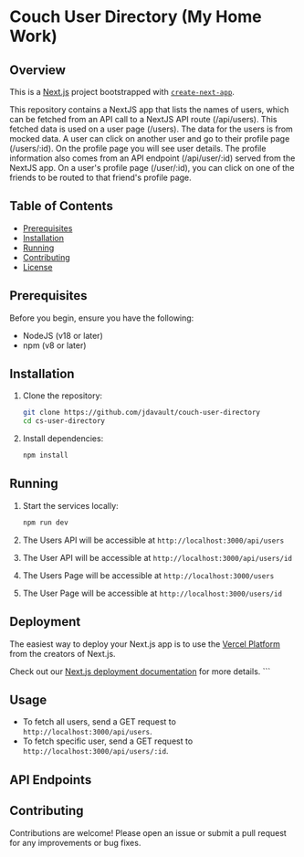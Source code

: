 <!-- @format -->

# Couch User Directory (My Home Work)

## Overview

This is a [Next.js](https://nextjs.org/) project bootstrapped with [`create-next-app`](https://github.com/vercel/next.js/tree/canary/packages/create-next-app).

This repository contains a NextJS app that lists the names of users, which can be fetched from an API call to a NextJS API route (/api/users). This fetched data is used on a user page (/users). The data for the users is from mocked data. A user can click on another user and go to their profile page (/users/:id). On the profile page you will see user details. The profile information also comes from an API endpoint (/api/user/:id) served from the NextJS app. On a user's profile page (/user/:id), you can click on one of the friends to be routed to that friend's profile page.

## Table of Contents

- [Prerequisites](#prerequisites)
- [Installation](#installation)
- [Running](#Running)
- [Contributing](#contributing)
- [License](#license)

## Prerequisites

Before you begin, ensure you have the following:

- NodeJS (v18 or later)
- npm (v8 or later)

## Installation

1. Clone the repository:

   ```sh
   git clone https://github.com/jdavault/couch-user-directory
   cd cs-user-directory
   ```

2. Install dependencies:

   ```sh
   npm install
   ```

## Running

1. Start the services locally:

   ```sh
   npm run dev
   ```

2. The Users API will be accessible at `http://localhost:3000/api/users`
3. The User API will be accessible at `http://localhost:3000/api/users/id`
4. The Users Page will be accessible at `http://localhost:3000/users`
5. The User Page will be accessible at `http://localhost:3000/users/id`

## Deployment

The easiest way to deploy your Next.js app is to use the [Vercel Platform](https://vercel.com/new?utm_medium=default-template&filter=next.js&utm_source=create-next-app&utm_campaign=create-next-app-readme) from the creators of Next.js.

Check out our [Next.js deployment documentation](https://nextjs.org/docs/deployment) for more details. ```

## Usage

- To fetch all users, send a GET request to `http://localhost:3000/api/users`.
- To fetch specific user, send a GET request to `http://localhost:3000/api/users/:id`.

## API Endpoints

## Contributing

Contributions are welcome! Please open an issue or submit a pull request for any improvements or bug fixes.
